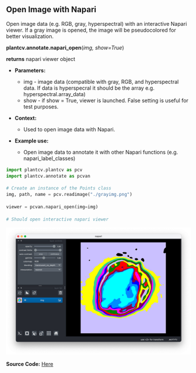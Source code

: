 ## Open Image with Napari

Open image data (e.g. RGB, gray, hyperspectral) with an interactive Napari viewer. If a gray image is opened, the image will be pseudocolored for better visualization.

**plantcv.annotate.napari_open**(*img, show=True*)

**returns** napari viewer object

- **Parameters:**
    - img - image data (compatible with gray, RGB, and hyperspectral data. If data is hyperspecral it should be the array e.g. hyperspectral.array_data)
    - show - if show = True, viewer is launched. False setting is useful for test purposes.

- **Context:**
    - Used to open image data with Napari.

- **Example use:**
    - Open image data to annotate it with other Napari functions (e.g. napari_label_classes)


```python
import plantcv.plantcv as pcv 
import plantcv.annotate as pcvan

# Create an instance of the Points class
img, path, name = pcv.readimage("./grayimg.png")

viewer = pcvan.napari_open(img=img)

# Should open interactive napari viewer

```

![Screenshot](img/documentation_images/napari_open/napari_open.png)


**Source Code:** [Here](https://github.com/danforthcenter/plantcv-annotate/blob/main/plantcv/annotate/napari_open.py)
